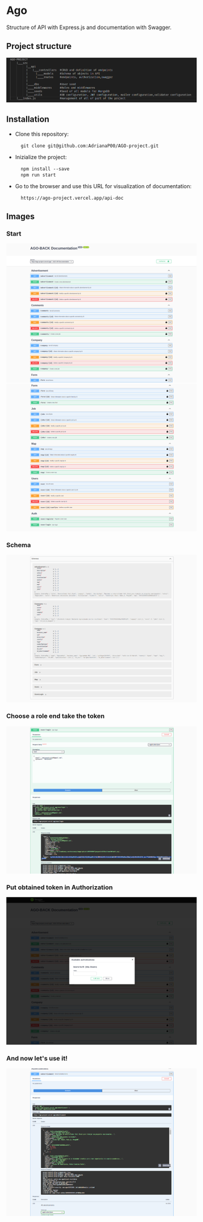 # Ago

Structure of API with Express.js and documentation with Swagger.


## Project structure
![Example](img/folders.png)

## Installation

- Clone this repository: 

        git clone git@github.com:AdrianaP00/AGO-project.git

- Inizialize the project: 

        npm install --save
        npm run start
        
- Go to the browser and use this URL for visualization of documentation: 

        https://ago-project.vercel.app/api-doc


## Images

### Start
![Example](img/start.png)
![Example](img/2.png)

### Schema
![Example](img/schema.png)



### Choose a role end take the token
![Example](img/token.png)


### Put obtained token in Authorization 
![Example](img/authorization.png)

### And now let's use it!
![Example](img/obtain.png)

